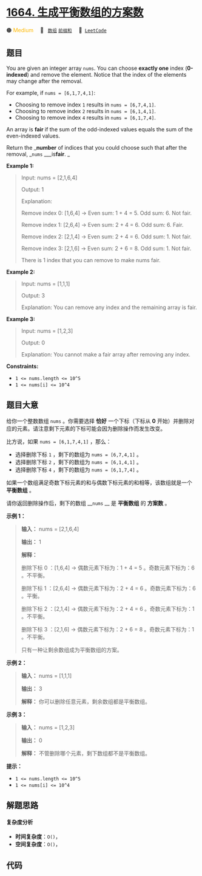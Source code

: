 # [1664. 生成平衡数组的方案数](https://leetcode.com/problems/ways-to-make-a-fair-array)

🟠 <font color=#ffb800>Medium</font>&emsp; 🔖&ensp; [`数组`](/outline/tag/array.md) [`前缀和`](/outline/tag/prefix-sum.md)&emsp; 🔗&ensp;[`LeetCode`](https://leetcode.com/problems/ways-to-make-a-fair-array)

## 题目

You are given an integer array `nums`. You can choose **exactly one** index
(**0-indexed**) and remove the element. Notice that the index of the elements
may change after the removal.

For example, if `nums = [6,1,7,4,1]`:

  * Choosing to remove index `1` results in `nums = [6,7,4,1]`.
  * Choosing to remove index `2` results in `nums = [6,1,4,1]`.
  * Choosing to remove index `4` results in `nums = [6,1,7,4]`.

An array is **fair** if the sum of the odd-indexed values equals the sum of
the even-indexed values.

Return the _**number** of indices that you could choose such that after the
removal, _`nums` ___is**fair**. _



**Example 1:**

> Input: nums = [2,1,6,4]
> 
> Output: 1
> 
> Explanation:
> 
> Remove index 0: [1,6,4] -> Even sum: 1 + 4 = 5. Odd sum: 6. Not fair.
> 
> Remove index 1: [2,6,4] -> Even sum: 2 + 4 = 6. Odd sum: 6. Fair.
> 
> Remove index 2: [2,1,4] -> Even sum: 2 + 4 = 6. Odd sum: 1. Not fair.
> 
> Remove index 3: [2,1,6] -> Even sum: 2 + 6 = 8. Odd sum: 1. Not fair.
> 
> There is 1 index that you can remove to make nums fair.

**Example 2:**

> Input: nums = [1,1,1]
> 
> Output: 3
> 
> Explanation:  You can remove any index and the remaining array is fair.

**Example 3:**

> Input: nums = [1,2,3]
> 
> Output: 0
> 
> Explanation:  You cannot make a fair array after removing any index.

**Constraints:**

  * `1 <= nums.length <= 10^5`
  * `1 <= nums[i] <= 10^4`


## 题目大意

给你一个整数数组 `nums` 。你需要选择 **恰好** 一个下标（下标从 **0**
开始）并删除对应的元素。请注意剩下元素的下标可能会因为删除操作而发生改变。

比方说，如果 `nums = [6,1,7,4,1]` ，那么：

  * 选择删除下标 `1` ，剩下的数组为 `nums = [6,7,4,1]` 。
  * 选择删除下标 `2` ，剩下的数组为 `nums = [6,1,4,1]` 。
  * 选择删除下标 `4` ，剩下的数组为 `nums = [6,1,7,4]` 。

如果一个数组满足奇数下标元素的和与偶数下标元素的和相等，该数组就是一个 **平衡数组** 。

请你返回删除操作后，剩下的数组 __`nums` __ 是 **平衡数组** 的 **方案数** 。

**示例 1：**

> 
> 
> 
> 
> 
> **输入：** nums = [2,1,6,4]
> 
> **输出：** 1
> 
> **解释：**
> 
> 删除下标 0 ：[1,6,4] -> 偶数元素下标为：1 + 4 = 5 。奇数元素下标为：6 。不平衡。
> 
> 删除下标 1 ：[2,6,4] -> 偶数元素下标为：2 + 4 = 6 。奇数元素下标为：6 。平衡。
> 
> 删除下标 2 ：[2,1,4] -> 偶数元素下标为：2 + 4 = 6 。奇数元素下标为：1 。不平衡。
> 
> 删除下标 3 ：[2,1,6] -> 偶数元素下标为：2 + 6 = 8 。奇数元素下标为：1 。不平衡。
> 
> 只有一种让剩余数组成为平衡数组的方案。
> 
> 

**示例 2：**

> 
> 
> 
> 
> 
> **输入：** nums = [1,1,1]
> 
> **输出：** 3
> 
> **解释：** 你可以删除任意元素，剩余数组都是平衡数组。
> 
> 

**示例 3：**

> 
> 
> 
> 
> 
> **输入：** nums = [1,2,3]
> 
> **输出：** 0
> 
> **解释：** 不管删除哪个元素，剩下数组都不是平衡数组。
> 
> 

**提示：**

  * `1 <= nums.length <= 10^5`
  * `1 <= nums[i] <= 10^4`


## 解题思路

#### 复杂度分析

- **时间复杂度**：`O()`，
- **空间复杂度**：`O()`，

## 代码

```javascript

```